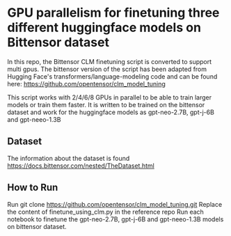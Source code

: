 # GPU parallelism for finetuning three different huggingface models on Bittensor dataset

In this repo, the Bittensor CLM finetuning script is converted to support multi gpus. The bittensor version of the script has been adapted from Hugging Face's transformers/language-modeling code and can be found here: https://github.com/opentensor/clm_model_tuning

This script works with 2/4/6/8 GPUs in parallel to be able to train larger models or train them faster. It is written to be trained on the bittensor dataset and work for the huggingface models as gpt-neo-2.7B, gpt-j-6B and gpt-neeo-1.3B

## Dataset

The information about the dataset is found https://docs.bittensor.com/nested/TheDataset.html

## How to Run

Run git clone https://github.com/opentensor/clm_model_tuning.git
Replace the content of finetune_using_clm.py in the reference repo
Run each notebook to finetune the gpt-neo-2.7B, gpt-j-6B and gpt-neeo-1.3B models on bittensor dataset.
